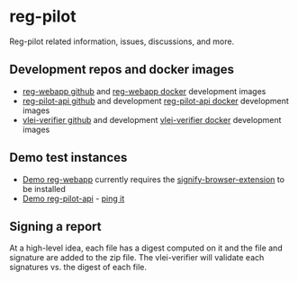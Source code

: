 # reg-pilot
Reg-pilot related information, issues, discussions, and more.

## Development repos and docker images
* [reg-webapp github](https://github.com/GLEIF-IT/reg-pilot-webapp) and [reg-webapp docker](https://hub.docker.com/r/2byrds/reg-webapp/tags) development images
* [reg-pilot-api github](https://github.com/GLEIF-IT/reg-pilot-api) and development [reg-pilot-api docker](https://hub.docker.com/r/2byrds/reg-pilot-api/tags) development images
* [vlei-verifier github](https://github.com/GLEIF-IT/vlei-verifier) and development [vlei-verifier docker](https://hub.docker.com/r/2byrds/vlei-verifier/tags) development images

## Demo test instances
* [Demo reg-webapp](http://reg-pilot-webapp.s3-website-us-east-1.amazonaws.com/) currently requires the [signify-browser-extension](https://github.com/WebOfTrust/signify-browser-extension) to be installed
* [Demo reg-pilot-api](https://reg-api.rootsid.cloud/api/doc#/) - [ping it](https://reg-api.rootsid.cloud/ping)

## Signing a report
At a high-level idea, each file has a digest computed on it and the file and signature are added to the zip file. The vlei-verifier will validate each signatures vs. the digest of each file.
